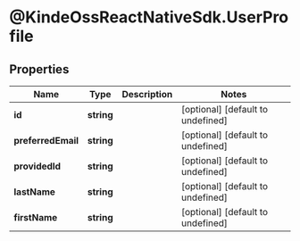 # @KindeOssReactNativeSdk.UserProfile

## Properties

| Name               | Type       | Description | Notes                             |
| ------------------ | ---------- | ----------- | --------------------------------- |
| **id**             | **string** |             | [optional] [default to undefined] |
| **preferredEmail** | **string** |             | [optional] [default to undefined] |
| **providedId**     | **string** |             | [optional] [default to undefined] |
| **lastName**       | **string** |             | [optional] [default to undefined] |
| **firstName**      | **string** |             | [optional] [default to undefined] |
